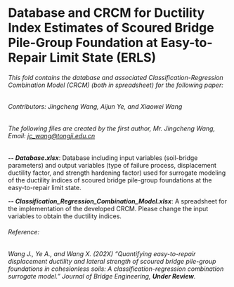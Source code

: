 # Database and CRCM for Ductility Index Estimates of Scoured Bridge Pile-Group Foundation at Easy-to-Repair Limit State (ERLS)
###### This fold contains the database and associated Classification-Regression Combination Model (CRCM) (both in spreadsheet) for the following paper:
###### Contributors: Jingcheng Wang, Aijun Ye, and Xiaowei Wang
###### The following files are created by the first author, Mr. Jingcheng Wang, Email: jc_wang@tongji.edu.cn

**-- _Database.xlsx_**: Database including input variables (soil-bridge parameters) and output variables (type of failure process, displacement ductility factor, and strength hardening factor) used for surrogate modeling of the ductility indices of scoured bridge pile-group foundations at the easy-to-repair limit state.

**-- _Classification_Regression_Combination_Model.xlsx_**: A spreadsheet for the implementation of the developed CRCM. Please change the input variables to obtain the ductility indices.

###### Reference:
###### Wang J., Ye A., and Wang X. (202X) “Quantifying easy-to-repair displacement ductility and lateral strength of scoured bridge pile-group foundations in cohesionless soils: A classification-regression combination surrogate model.” Journal of Bridge Engineering, **_Under Review_**.
